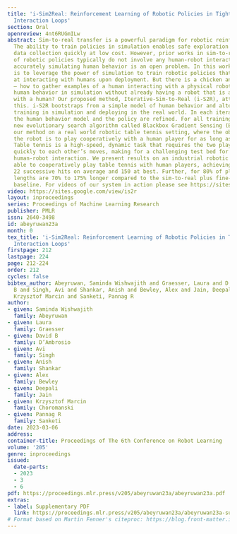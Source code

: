 ```yaml
---
title: 'i-Sim2Real: Reinforcement Learning of Robotic Policies in Tight Human-Robot
  Interaction Loops'
section: Oral
openreview: 4nt6RUGmILw
abstract: Sim-to-real transfer is a powerful paradigm for robotic reinforcement learning.
  The ability to train policies in simulation enables safe exploration and large-scale
  data collection quickly at low cost. However, prior works in sim-to-real transfer
  of robotic policies typically do not involve any human-robot interaction because
  accurately simulating human behavior is an open problem. In this work, our goal
  is to leverage the power of simulation to train robotic policies that are proficient
  at interacting with humans upon deployment. But there is a chicken and egg problem
  — how to gather examples of a human interacting with a physical robot so as to model
  human behavior in simulation without already having a robot that is able to interact
  with a human? Our proposed method, Iterative-Sim-to-Real (i-S2R), attempts to address
  this. i-S2R bootstraps from a simple model of human behavior and alternates between
  training in simulation and deploying in the real world. In each iteration, both
  the human behavior model and the policy are refined. For all training we apply a
  new evolutionary search algorithm called Blackbox Gradient Sensing (BGS). We evaluate
  our method on a real world robotic table tennis setting, where the objective for
  the robot is to play cooperatively with a human player for as long as possible.
  Table tennis is a high-speed, dynamic task that requires the two players to react
  quickly to each other’s moves, making for a challenging test bed for research on
  human-robot interaction. We present results on an industrial robotic arm that is
  able to cooperatively play table tennis with human players, achieving rallies of
  22 successive hits on average and 150 at best. Further, for 80% of players, rally
  lengths are 70% to 175% longer compared to the sim-to-real plus fine-tuning (S2R+FT)
  baseline. For videos of our system in action please see https://sites.google.com/view/is2r.
video: https://sites.google.com/view/is2r
layout: inproceedings
series: Proceedings of Machine Learning Research
publisher: PMLR
issn: 2640-3498
id: abeyruwan23a
month: 0
tex_title: 'i-Sim2Real: Reinforcement Learning of Robotic Policies in Tight Human-Robot
  Interaction Loops'
firstpage: 212
lastpage: 224
page: 212-224
order: 212
cycles: false
bibtex_author: Abeyruwan, Saminda Wishwajith and Graesser, Laura and D'Ambrosio, David
  B and Singh, Avi and Shankar, Anish and Bewley, Alex and Jain, Deepali and Choromanski,
  Krzysztof Marcin and Sanketi, Pannag R
author:
- given: Saminda Wishwajith
  family: Abeyruwan
- given: Laura
  family: Graesser
- given: David B
  family: D’Ambrosio
- given: Avi
  family: Singh
- given: Anish
  family: Shankar
- given: Alex
  family: Bewley
- given: Deepali
  family: Jain
- given: Krzysztof Marcin
  family: Choromanski
- given: Pannag R
  family: Sanketi
date: 2023-03-06
address:
container-title: Proceedings of The 6th Conference on Robot Learning
volume: '205'
genre: inproceedings
issued:
  date-parts:
  - 2023
  - 3
  - 6
pdf: https://proceedings.mlr.press/v205/abeyruwan23a/abeyruwan23a.pdf
extras:
- label: Supplementary PDF
  link: https://proceedings.mlr.press/v205/abeyruwan23a/abeyruwan23a-supp.pdf
# Format based on Martin Fenner's citeproc: https://blog.front-matter.io/posts/citeproc-yaml-for-bibliographies/
---
```

